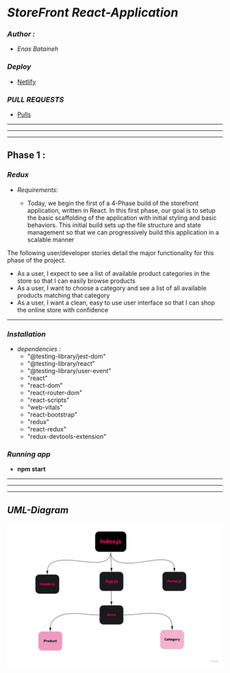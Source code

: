 # *StoreFront React-Application*

### *Author :*

* *Enas Bataineh*

### *Deploy*

* [Netlify]( )

### *PULL REQUESTS*

* [Pulls](https://github.com/En-ZUH/Storefront/pulls)

***
***
***
## Phase 1 :

###  *Redux*

* *Requirements:*

  * Today, we begin the first of a 4-Phase build of the storefront application, written in React. In this first phase, our goal is to setup the basic scaffolding of the application with initial styling and basic behaviors. This initial build sets up the file structure and state management so that we can progressively build this application in a scalable manner

The following user/developer stories detail the major functionality for this phase of the project.

* As a user, I expect to see a list of available product categories in the store so that I can easily browse products
* As a user, I want to choose a category and see a list of all available products matching that category
* As a user, I want a clean, easy to use user interface so that I can shop the online store with confidence

***

### *Installation*

* *dependencies :*
  * "@testing-library/jest-dom"
  * "@testing-library/react"
  * "@testing-library/user-event"
  * "react"
  * "react-dom"
  * "react-router-dom"
  * "react-scripts"
  * "web-vitals"
  * "react-bootstrap"
  * "redux"
  * "react-redux"
  * "redux-devtools-extension"

### *Running app*

* **npm start**

***
***
***

## *UML-Diagram*

![UML](./assets/UML-store.jpg )
